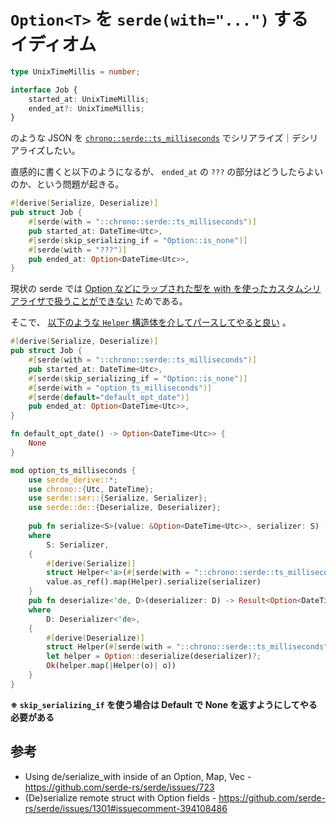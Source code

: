 # `Option<T>` を `serde(with="...")` するイディオム

```ts
type UnixTimeMillis = number;

interface Job {
    started_at: UnixTimeMillis;
    ended_at?: UnixTimeMillis;
}
```

のような JSON を [`chrono::serde::ts_milliseconds`](https://docs.rs/chrono/0.4.6/chrono/serde/ts_milliseconds/index.html) でシリアライズ｜デシリアライズしたい。

直感的に書くと以下のようになるが、 `ended_at` の `???` の部分はどうしたらよいのか、という問題が起きる。

```rust
#[derive(Serialize, Deserialize)]
pub struct Job {
    #[serde(with = "::chrono::serde::ts_milliseconds")]
    pub started_at: DateTime<Utc>,
    #[serde(skip_serializing_if = "Option::is_none")]
    #[serde(with = "???")]
    pub ended_at: Option<DateTime<Utc>>,
}
```

現状の serde では [Option などにラップされた型を with を使ったカスタムシリアライザで扱うことができない](https://github.com/serde-rs/serde/issues/723) ためである。

そこで、 [以下のような `Helper` 構造体を介してパースしてやると良い](https://github.com/serde-rs/serde/issues/1301#issuecomment-394108486) 。

```rust
#[derive(Serialize, Deserialize)]
pub struct Job {
    #[serde(with = "::chrono::serde::ts_milliseconds")]
    pub started_at: DateTime<Utc>,
    #[serde(skip_serializing_if = "Option::is_none")]
    #[serde(with = "option_ts_milliseconds")]
    #[serde(default="default_opt_date")]
    pub ended_at: Option<DateTime<Utc>>,
}

fn default_opt_date() -> Option<DateTime<Utc>> {
    None
}

mod option_ts_milliseconds {
    use serde_derive::*;
    use chrono::{Utc, DateTime};
    use serde::ser::{Serialize, Serializer};
    use serde::de::{Deserialize, Deserializer};
    
    pub fn serialize<S>(value: &Option<DateTime<Utc>>, serializer: S) -> Result<S::Ok, S::Error>
    where
        S: Serializer,
    {
        #[derive(Serialize)]
        struct Helper<'a>(#[serde(with = "::chrono::serde::ts_milliseconds")] &'a DateTime<Utc>);
        value.as_ref().map(Helper).serialize(serializer)
    }
    pub fn deserialize<'de, D>(deserializer: D) -> Result<Option<DateTime<Utc>>, D::Error>
    where
        D: Deserializer<'de>,
    {
        #[derive(Deserialize)]
        struct Helper(#[serde(with = "::chrono::serde::ts_milliseconds")] DateTime<Utc>);
        let helper = Option::deserialize(deserializer)?;
        Ok(helper.map(|Helper(o)| o))
    }
}
```

__※ `skip_serializing_if` を使う場合は Default で None を返すようにしてやる必要がある__

## 参考
* Using de/serialize_with inside of an Option, Map, Vec - https://github.com/serde-rs/serde/issues/723
* (De)serialize remote struct with Option<T> fields - https://github.com/serde-rs/serde/issues/1301#issuecomment-394108486
